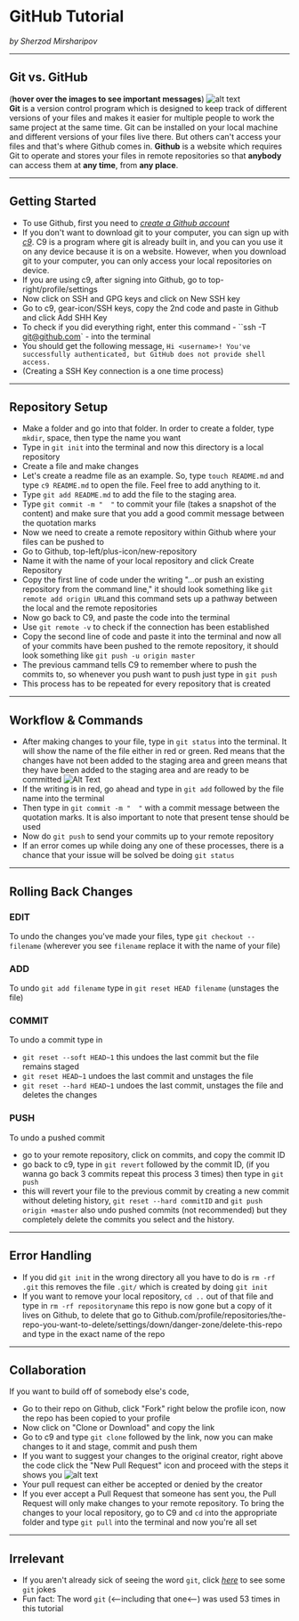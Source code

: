 # GitHub Tutorial

_by Sherzod Mirsharipov_

---
## Git vs. GitHub
(**hover over the images to see important messages**)
![alt text](http://ajmers.github.io/gdi-git-intro/images/git-vs-github.png "Octocat says 'Hi♥'")  
 **Git** is a version control program which is designed to keep track of different versions of your files and makes it easier for multiple people to work the same project at the same time.  Git can be installed on your local machine and different versions of your files live there. But others can't access your files and that's where Github comes in. **Github** is a website which requires Git to operate and stores your files in remote repositories so that **anybody** can access them at **any time**, from **any place**.
 



---
## Getting Started
 * To use Github, first you need to [_create a Github account_](https://github.com/)
 * If you don't want to download git to your computer, you can sign up with [_c9_](https://c9.io). C9 is a program where git is already built in, and you can you use it on any device because it is on a website. However, when you download git to your computer, you can only access your local repositories on  device.
 * If you are using c9, after signing into Github, go to top-right/profile/settings
 * Now click on SSH and GPG keys and click on New SSH key
 * Go to c9, gear-icon/SSH keys, copy the 2nd code and paste in Github and click Add SHH Key
 * To check if you did everything right, enter this command - ``ssh -T git@github.com` - into the terminal
 * You should get the following message, `Hi <username>! You've successfully authenticated, but GitHub does not provide shell access.`
 * (Creating a SSH Key connection is a one time process)



---
## Repository Setup
 *  Make a folder and go into that folder. In order to create a folder, type `mkdir`, space, then type the name you want
 *  Type in `git init` into the terminal and now this directory is a local repository
 *  Create a file and make changes
 *  Let's create a readme file as an example. So, type `touch README.md` and type `c9 README.md` to open the file. Feel free to add anything to it.
 *  Type `git add README.md` to add the file to the staging area.
 *  Type `git commit -m "  "` to commit your file (takes a snapshot of the content) and make sure that you add a good commit message between the quotation marks
 *  Now we need to create a remote repository within Github where your files can be pushed to
 *  Go to Github, top-left/plus-icon/new-repository
 *  Name it with the name of your local repository and click Create Repository
 *  Copy the first line of code under the writing "…or push an existing repository from the command line," it should look something like `git remote add origin URL`and this command sets up a pathway between the local and the remote repositories
 *  Now go back to C9, and paste the code into the terminal 
 *  Use `git remote -v` to check if the connection has been established
 *  Copy the second line of code and paste it into the terminal and now all of your commits have been pushed to the remote repository, it should look something like `git push -u origin master`
 *  The previous cammand tells C9 to remember where to push the commits to, so whenever you push want to push just type in `git push`
 *  This process has to be repeated for every repository that is created



---
## Workflow & Commands
 * After making changes to your file, type in `git status` into the terminal. It will show the name of the file either in red or green. Red means that the changes have not been added to the staging area and green means that they have been added to the staging area and are ready to be committed
 ![Alt Text](http://104.131.21.239/wp-content/uploads/2015/07/Part3-10.png "Green: staged red: unstaged")
 * If the writing is in red, go ahead and type in `git add` followed by the file name into the terminal
 * Then type in `git commit -m "  "` with a commit message between the quotation marks. It is also important to note that present tense should be used
 * Now do `git push` to send your commits up to your remote repository
 * If an error comes up while doing any one of these processes, there is a  chance that your issue will be solved be doing `git status`



---
## Rolling Back Changes
### EDIT
 To undo the changes you've made your files, type `git checkout -- filename` (wherever you see `filename` replace it with the name of your file)

### ADD
 To undo `git add filename` type in `git reset HEAD filename` (unstages the file)

### COMMIT
 To undo a commit type in
   * `git reset --soft HEAD~1` this undoes the last commit but the file remains staged  
* `git reset HEAD~1` undoes the last commit and unstages the file  
 * `git reset --hard HEAD~1` undoes the last commit, unstages the file and deletes the changes 

### PUSH
 To undo a pushed commit
 * go to your remote repository, click on commits, and copy the commit ID
 * go back to c9, type in `git revert` followed by the commit ID, (if you wanna go back 3 commits repeat this process 3 times) then type in `git push`
 * this will revert your file to the previous commit by creating a new commit without deleting history, `git reset --hard commitID` and `git push origin +master` also undo pushed commits (not recommended) but they completely delete the commits you select and the history.

 
---
 ## Error Handling
  * If you did `git init` in the wrong directory all you have to do is `rm -rf .git` this removes the file `.git/` which is created by doing `git init`
  * If you want to remove your local repository, `cd ..` out of that file and type in `rm -rf repositoryname` this repo is now gone but a copy of it lives on Github, to delete that go to Github.com/profile/repositories/the-repo-you-want-to-delete/settings/down/danger-zone/delete-this-repo and type in the exact name of the repo
  

---
## Collaboration
 If you want to build off of somebody else's code,
 * Go to their repo on Github, click "Fork" right below the profile icon, now the repo has been copied to your profile
 * Now click on "Clone or Download" and copy the link
 * Go to c9 and type `git clone` followed by the link, now you can make changes to it and stage, commit and push them
 * If you want to suggest your changes to the original creator, right above the code click the "New Pull Request" icon and proceed with the steps it shows you
 ![alt text](https://help.github.com/assets/images/help/pull_requests/pull-request-review-page.png "the page you'll see after clicking New Pull Request")
 * Your pull request can either be accepted or denied by the creator
 * If you ever accept a Pull Request that someone has sent you, the Pull Request will only make changes to your remote repository. To bring the changes to your local repository, go to C9 and `cd` into the appropriate folder and type `git pull` into the terminal and now you're all set

---
## Irrelevant
* If you aren't already sick of seeing the word `git`, click [_here_](https://raw.githubusercontent.com/EugeneKay/git-jokes/lulz/Jokes.txt) to see some `git` jokes
* Fun fact: The word `git` (<--including that one<--) was used 53 times in this tutorial
